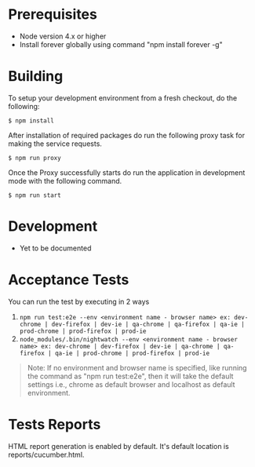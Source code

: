 # Prerequisites

- Node version 4.x or higher
- Install forever globally using command "npm install forever -g"

# Building

To setup your development environment from a fresh checkout, do the following:

```
$ npm install
```

After installation of required packages do run the following proxy task for
making the service requests.
```
$ npm run proxy
```

Once the Proxy successfully starts do run the application in development mode
with the following command.
```
$ npm run start
```


# Development

- Yet to be documented

# Acceptance Tests

You can run the test by executing in 2 ways

1) `npm run test:e2e --env <environment name - browser name> ex: dev-chrome | dev-firefox | dev-ie | qa-chrome | qa-firefox | qa-ie | prod-chrome | prod-firefox | prod-ie `
2) `node_modules/.bin/nightwatch --env <environment name - browser name> ex: dev-chrome | dev-firefox | dev-ie | qa-chrome | qa-firefox | qa-ie | prod-chrome | prod-firefox | prod-ie `

>Note: If no environment and browser name is specified, like running the command as "npm run test:e2e", then it will take the default settings i.e., chrome as default browser and localhost as default environment.

# Tests Reports

HTML report generation is enabled by default. It's default location is reports/cucumber.html.
